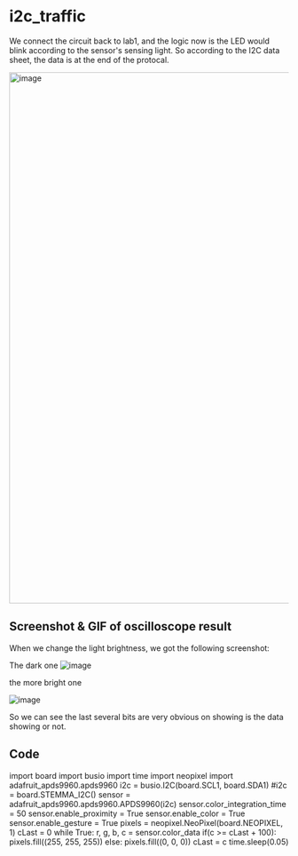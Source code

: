 # i2c_traffic
We connect the circuit back to lab1, and the logic now is the LED would blink according to the sensor's sensing light. 
So according to the I2C data sheet, the data is at the end of the protocal. 

<img width="957" alt="image" src="https://user-images.githubusercontent.com/58932929/200008448-50b91f96-16cd-4794-b553-9999c0ae02cc.png">

## Screenshot & GIF of oscilloscope result
When we change the light brightness, we got the following screenshot:

The dark one
![image](https://user-images.githubusercontent.com/58932929/200009237-5c28613a-5884-461e-acc0-b605a3142833.png)

the more bright one

![image](https://user-images.githubusercontent.com/58932929/200009548-63c6d205-f43e-439f-ac5c-c171d181b02f.png)

So we can see the last several bits are very obvious on showing is the data showing or not. 

## Code

import board
import busio
import time
import neopixel
import adafruit_apds9960.apds9960
i2c = busio.I2C(board.SCL1, board.SDA1)
#i2c = board.STEMMA_I2C()
sensor = adafruit_apds9960.apds9960.APDS9960(i2c)
sensor.color_integration_time = 50
sensor.enable_proximity = True
sensor.enable_color = True
sensor.enable_gesture = True
pixels = neopixel.NeoPixel(board.NEOPIXEL, 1)
cLast = 0
while True:
    r, g, b, c = sensor.color_data
    if(c >= cLast + 100):
        pixels.fill((255, 255, 255))
    else:
        pixels.fill((0, 0, 0))
    cLast = c
    time.sleep(0.05)

